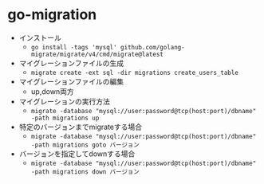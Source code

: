 # go-migration
- インストール
  - `go install -tags 'mysql' github.com/golang-migrate/migrate/v4/cmd/migrate@latest`
- マイグレーションファイルの生成
  - `migrate create -ext sql -dir migrations create_users_table`
- マイグレーションファイルの編集
  - up,down両方
- マイグレーションの実行方法
  - `migrate -database "mysql://user:password@tcp(host:port)/dbname" -path migrations up`
- 特定のバージョンまでmigrateする場合
  - `migrate -database "mysql://user:password@tcp(host:port)/dbname" -path migrations goto バージョン`
- バージョンを指定してdownする場合
  - `migrate -database "mysql://user:password@tcp(host:port)/dbname" -path migrations down バージョン`
